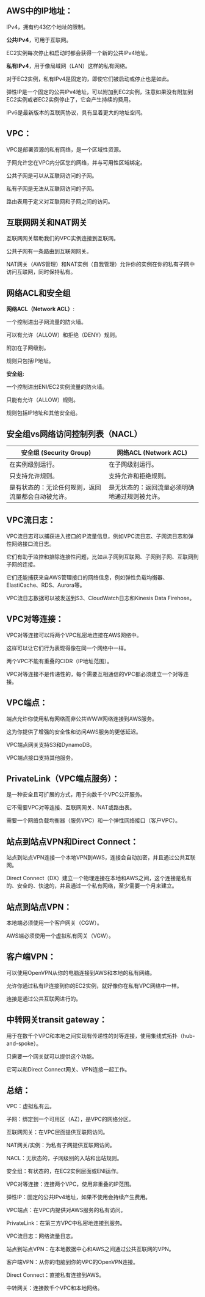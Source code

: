## AWS中的IP地址：

IPv4，拥有约43亿个地址的限制。

**公共IPv4**，可用于互联网。

EC2实例每次停止和启动时都会获得一个新的公共IPv4地址。

**私有IPv4**，用于像局域网（LAN）这样的私有网络。

对于EC2实例，私有IPv4是固定的，即使它们被启动或停止也是如此。

弹性IP是一个固定的公共IPv4地址，可以附加到EC2实例，注意如果没有附加到EC2实例或者EC2实例停止了，它会产生持续的费用。

IPv6是最新版本的互联网协议，具有显着更大的地址空间。

## VPC：

VPC是部署资源的私有网络，是一个区域性资源。

子网允许您在VPC内分区您的网络，并与可用性区域绑定。

公共子网是可以从互联网访问的子网。

私有子网是无法从互联网访问的子网。

路由表用于定义对互联网和子网之间的访问。

## 互联网网关和NAT网关

互联网网关帮助我们的VPC实例连接到互联网。

公共子网有一条路由到互联网网关。

NAT网关（AWS管理）和NAT实例（自我管理）允许你的实例在你的私有子网中访问互联网，同时保持私有。

## 网络ACL和安全组

**网络ACL（Network ACL）**:

一个控制进出子网流量的防火墙。

可以有允许（ALLOW）和拒绝（DENY）规则。

附加在子网级别。

规则只包括IP地址。

**安全组:**

一个控制进出ENI/EC2实例流量的防火墙。

只能有允许（ALLOW）规则。

规则包括IP地址和其他安全组。

## 安全组vs网络访问控制列表（NACL）

| 安全组 (Security Group) | 网络ACL (Network ACL) |
|------------------------|----------------------|
| 在实例级别运行。               | 在子网级别运行。          |
| 只支持允许规则。               | 支持允许和拒绝规则。        |
| 是有状态的：无论任何规则，返回流量都会自动被允许。 | 是无状态的：返回流量必须明确地通过规则被允许。 |

## VPC流日志：

VPC流日志可以捕获进入接口的IP流量信息，例如VPC流日志、子网流日志和弹性网络接口流日志。

它们有助于监控和排除连接性问题，比如从子网到互联网、子网到子网、互联网到子网的连接。

它们还能捕获来自AWS管理接口的网络信息，例如弹性负载均衡器、ElastiCache、RDS、Aurora等。

VPC流日志数据可以被发送到S3、CloudWatch日志和Kinesis Data Firehose。

## VPC对等连接：

VPC对等连接可以将两个VPC私密地连接在AWS网络中。

这样可以让它们行为表现得像在同一个网络中一样。

两个VPC不能有重叠的CIDR（IP地址范围）。

VPC对等连接不是传递性的，每个需要互相通信的VPC都必须建立一个对等连接。

## VPC端点：

端点允许你使用私有网络而非公共WWW网络连接到AWS服务。

这为你提供了增强的安全性和访问AWS服务的更低延迟。

VPC端点网关支持S3和DynamoDB。

VPC端点接口支持其他服务。

## PrivateLink（VPC端点服务）：

是一种安全且可扩展的方式，用于向数千个VPC公开服务。

它不需要VPC对等连接、互联网网关、NAT或路由表。

需要一个网络负载均衡器（服务VPC）和一个弹性网络接口（客户VPC）。

## 站点到站点VPN和Direct Connect：

站点到站点VPN连接一个本地VPN到AWS，连接会自动加密，并且通过公共互联网。

Direct Connect（DX）建立一个物理连接在本地和AWS之间，这个连接是私有的、安全的、快速的，并且通过一个私有网络，至少需要一个月来建立。

## 站点到站点VPN：

本地端必须使用一个客户网关（CGW）。

AWS端必须使用一个虚拟私有网关（VGW）。

## 客户端VPN：

可以使用OpenVPN从你的电脑连接到AWS和本地的私有网络。

允许你通过私有IP连接到你的EC2实例，就好像你在私有VPC网络中一样。

连接是通过公共互联网进行的。

## 中转网关transit gateway：

用于在数千个VPC和本地之间实现有传递性的对等连接，使用集线式拓扑（hub-and-spoke）。

只需要一个网关就可以提供这个功能。

它可以和Direct Connect网关、VPN连接一起工作。

## 总结：

VPC：虚拟私有云。

子网：绑定到一个可用区（AZ），是VPC的网络分区。

互联网网关：在VPC层面提供互联网访问。

NAT网关/实例：为私有子网提供互联网访问。

NACL：无状态的，子网级别的入站和出站规则。

安全组：有状态的，在EC2实例层面或ENI运作。

VPC对等连接：连接两个VPC，使用非重叠的IP范围。

弹性IP：固定的公共IPv4地址，如果不使用会持续产生费用。

VPC端点：在VPC内提供对AWS服务的私有访问。

PrivateLink：在第三方VPC中私密地连接到服务。

VPC流日志：网络流量日志。

站点到站点VPN：在本地数据中心和AWS之间通过公共互联网的VPN。

客户端VPN：从你的电脑到你的VPC的OpenVPN连接。

Direct Connect：直接私有连接到AWS。

中转网关：连接数千个VPC和本地网络。

